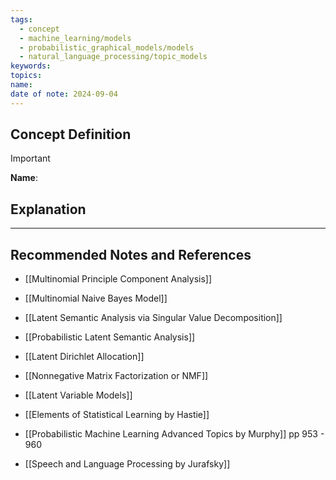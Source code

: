```yaml
---
tags:
  - concept
  - machine_learning/models
  - probabilistic_graphical_models/models
  - natural_language_processing/topic_models
keywords: 
topics: 
name: 
date of note: 2024-09-04
---
```


## Concept Definition

>[!important]
>**Name**: 



## Explanation





-----------
##  Recommended Notes and References


- [[Multinomial Principle Component Analysis]]
- [[Multinomial Naive Bayes Model]]

- [[Latent Semantic Analysis via Singular Value Decomposition]]
- [[Probabilistic Latent Semantic Analysis]]
- [[Latent Dirichlet Allocation]]
- [[Nonnegative Matrix Factorization or NMF]]
- [[Latent Variable Models]]




- [[Elements of Statistical Learning by Hastie]]
- [[Probabilistic Machine Learning Advanced Topics by Murphy]] pp 953 - 960
- [[Speech and Language Processing by Jurafsky]] 